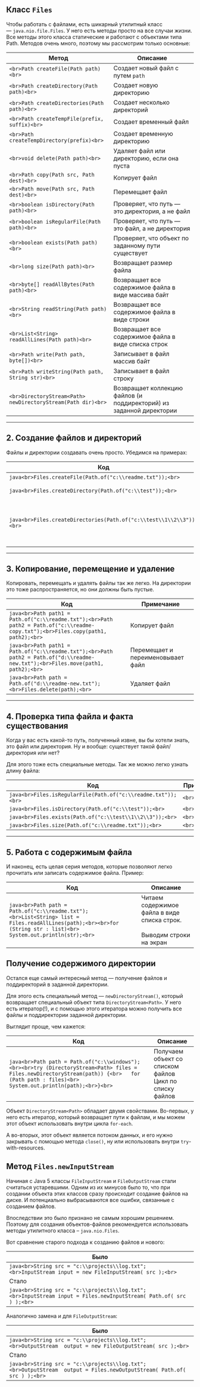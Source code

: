 ## Класс `Files`
Чтобы работать с файлами, есть шикарный утилитный класс — `java.nio.file.Files`. У него есть методы просто на все случаи жизни. Все методы этого класса статические и работают с объектами типа Path. Методов очень много, поэтому мы рассмотрим только основные:

|Метод|Описание|
|---|---|
|```<br>Path createFile(Path path)<br>```|Создает новый файл с путем `path`|
|```<br>Path createDirectory(Path path)<br>```|Создает новую директорию|
|```<br>Path createDirectories(Path path)<br>```|Создает несколько директорий|
|```<br>Path createTempFile(prefix, suffix)<br>```|Создает временный файл|
|```<br>Path createTempDirectory(prefix)<br>```|Создает временную директорию|
|```<br>void delete(Path path)<br>```|Удаляет файл или директорию, если она пуста|
|```<br>Path copy(Path src, Path dest)<br>```|Копирует файл|
|```<br>Path move(Path src, Path dest)<br>```|Перемещает файл|
|```<br>boolean isDirectory(Path path)<br>```|Проверяет, что путь — это директория, а не файл|
|```<br>boolean isRegularFile(Path path)<br>```|Проверяет, что путь — это файл, а не директория|
|```<br>boolean exists(Path path)<br>```|Проверяет, что объект по заданному пути существует|
|```<br>long size(Path path)<br>```|Возвращает размер файла|
|```<br>byte[] readAllBytes(Path path)<br>```|Возвращает все содержимое файла в виде массива байт|
|```<br>String readString(Path path)<br>```|Возвращает все содержимое файла в виде строки|
|```<br>List<String> readAllLines(Path path)<br>```|Возвращает все содержимое файла в виде списка строк|
|```<br>Path write(Path path, byte[])<br>```|Записывает в файл массив байт|
|```<br>Path writeString(Path path, String str)<br>```|Записывает в файл строку|
|```<br>DirectoryStream<Path> newDirectoryStream(Path dir)<br>```|Возвращает коллекцию файлов (и поддиректорий) из заданной директории|

---

## 2. Создание файлов и директорий

Файлы и директории создавать очень просто. Убедимся на примерах:

|Код|Примечание|
|---|---|
|```java<br>Files.createFile(Path.of("c:\\readme.txt"));<br>```|Создает файл|
|```java<br>Files.createDirectory(Path.of("c:\\test"));<br>```|Создает директорию|
|```java<br>Files.createDirectories(Path.of("c:\\test\\1\\2\\3"));<br>```|Создает директорию и все нужные поддиректории, если их не существует.|

---

## 3. Копирование, перемещение и удаление

Копировать, перемещать и удалять файлы так же легко. На директории это тоже распространяется, но они должны быть пустые.

|Код|Примечание|
|---|---|
|```java<br>Path path1 = Path.of("c:\\readme.txt");<br>Path path2 = Path.of("c:\\readme-copy.txt");<br>Files.copy(path1, path2);<br>```|Копирует файл|
|```java<br>Path path1 = Path.of("c:\\readme.txt");<br>Path path2 = Path.of("d:\\readme-new.txt");<br>Files.move(path1, path2);<br>```|Перемещает и переименовывает файл|
|```java<br>Path path = Path.of("d:\\readme-new.txt");<br>Files.delete(path);<br>```|Удаляет файл|

---

## 4. Проверка типа файла и факта существования

Когда у вас есть какой-то путь, полученный извне, вы бы хотели знать, это файл или директория. Ну и вообще: существует такой файл/директория или нет?

Для этого тоже есть специальные методы. Так же можно легко узнать длину файла:

|Код|Примечание|
|---|---|
|```java<br>Files.isRegularFile(Path.of("c:\\readme.txt"));<br>```|```<br>true<br>```|
|```java<br>Files.isDirectory(Path.of("c:\\test"));<br>```|```<br>true<br>```|
|```java<br>Files.exists(Path.of("c:\\test\\1\\2\\3"));<br>```|```<br>false<br>```|
|```java<br>Files.size(Path.of("c:\\readme.txt"));<br>```|```<br>10112<br>```|

---

## 5. Работа с содержимым файла

И наконец, есть целая серия методов, которые позволяют легко прочитать или записать содержимое файла. Пример:

|Код|Описание|
|---|---|
|```java<br>Path path = Path.of("c:\\readme.txt");<br>List<String> list = Files.readAllLines(path);<br><br>for (String str : list)<br>   System.out.println(str);<br>```|Читаем содержимое файла в виде списка строк.  <br>  <br>Выводим строки на экран|

## Получение содержимого директории

Остался еще самый интересный метод — получение файлов и поддиректорий в заданной директории.

Для этого есть специальный метод — `newDirectoryStream()`, который возвращает специальный объект типа `DirectoryStream<Path>`. У него есть итератор(!), и с помощью этого итератора можно получить все файлы и поддиректории заданной директории.

Выглядит проще, чем кажется:

|Код|Описание|
|---|---|
|```java<br>Path path = Path.of("c:\\windows");<br><br>try (DirectoryStream<Path> files = Files.newDirectoryStream(path)) {<br>   for (Path path : files)<br>      System.out.println(path);<br>}<br>```|Получаем объект со списком файлов  <br>Цикл по списку файлов|

Объект `DirectoryStream<Path>` обладает двумя свойствами. Во-первых, у него есть итератор, который возвращает пути к файлам, и мы можем этот объект использовать внутри цикла `for-each`.

А во-вторых, этот объект является потоком данных, и его нужно закрывать с помощью метода `close()`, ну или использовать внутри `try`-with-resources.
## Метод `Files.newInputStream`

Начиная с Java 5 классы `FileInputStream` и `FileOutputStream` стали считаться устаревшими. Одним из их минусов было то, что при создании объекта этих классов сразу происходит создание файлов на диске. И потенциально выбрасываются все ошибки, связанные с созданием файлов.

Впоследствии это было признано не самым хорошим решением. Поэтому для создания объектов-файлов рекомендуется использовать методы утилитного класса – `java.nio.Files`.

Вот сравнение старого подхода к созданию файлов и нового:

|Было|
|---|
|```java<br>String src = "c:\\projects\\log.txt";<br>InputStream input = new FileInputStream( src );<br>```|
|Стало|
|```java<br>String src = "c:\\projects\\log.txt";<br>InputStream input = Files.newInputStream( Path.of( src ) );<br>```|

Аналогично замена и для `FileOutputStream`:

|Было|
|---|
|```java<br>String src = "c:\\projects\\log.txt";<br>OutputStream  output = new FileOutputStream( src );<br>```|
|Стало|
|```java<br>String src = "c:\\projects\\log.txt";<br>OutputStream  output = Files.newOutputStream( Path.of( src ) );<br>```|

